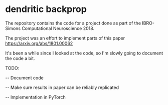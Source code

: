 # dendritic backprop
The repository contains the code for a project done as part of the IBRO-Simons Computational Neuroscience 2018.

The project was an effort to implement parts of this paper https://arxiv.org/abs/1801.00062
 

It's been a while since I looked at the code, so I'm slowly going to document the code a bit.

TODO:

 -- Document code
 
 -- Make sure results in paper can be reliably replicated
  
 -- Implementation in PyTorch
 
